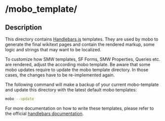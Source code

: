 # /mobo_template/
## Description
This directory contains [Handlebars.js](http://handlebarsjs.com/) templates.
They are used by mobo to generate the final wikitext pages and contain the rendered markup, some logic and strings that may want to be localized.

To customize how SMW templates, SF Forms, SMW Properties, Queries etc. are rendered, adjust the according mobo template. Be aware that some mobo updates require to update the mobo template directory. In those cases, the changes have to be re-implemented again.

The following command will make a backup of your current mobo-template and update this directory with the latest default mobo templates:

```sh
mobo --update
```

For more documentation on how to write these templates, please refer to the official [handlebars documentation](http://handlebarsjs.com/).
